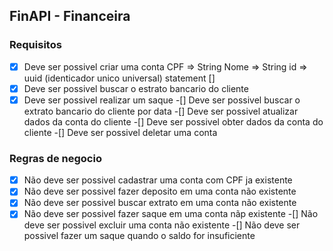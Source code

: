 ## FinAPI - Financeira 


### Requisitos

-[x] Deve ser possivel criar uma conta
    CPF => String
    Nome => String
    id => uuid (identicador unico universal)
    statement [] 
-[x] Deve ser possivel buscar o estrato bancario do cliente
-[x] Deve ser possivel realizar um saque 
-[] Deve ser possivel buscar o extrato bancario do cliente por data
-[] Deve ser possivel atualizar dados da conta do cliente
-[] Deve ser possivel obter dados da conta do cliente
-[] Deve ser possivel deletar uma conta

### Regras de negocio 

-[x] Não deve ser possivel cadastrar uma conta com CPF ja existente 
-[x] Não deve ser possivel fazer deposito em uma conta não existente 
-[x] Não deve ser possivel buscar extrato em uma conta não existente
-[x] Não deve ser possivel fazer saque em uma conta nãp existente 
-[] Não deve ser possivel excluir uma conta não existente
-[] Não deve ser possivel fazer um saque quando o saldo for insuficiente

